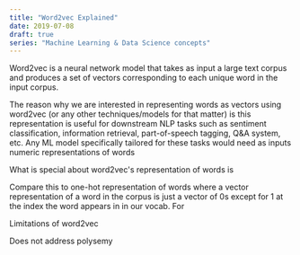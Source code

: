 ```yaml
---
title: "Word2vec Explained"
date: 2019-07-08
draft: true
series: "Machine Learning & Data Science concepts"
---
```


Word2vec is a neural network model that takes as input a large text corpus and produces a set of vectors corresponding to each unique word in the input corpus. 

The reason why we are interested in representing words as vectors using word2vec (or any other techniques/models for that matter) is this representation is useful for downstream NLP tasks such as sentiment classification, information retrieval, part-of-speech tagging, Q&A system, etc. Any ML model specifically tailored for these tasks would need as inputs numeric representations of words  

What is special about word2vec's representation of words is 

Compare this to one-hot representation of words where a vector representation of a word in the corpus is just a vector of 0s except for 1 at the index the word appears in in our vocab. For 

Limitations of word2vec

Does not address polysemy